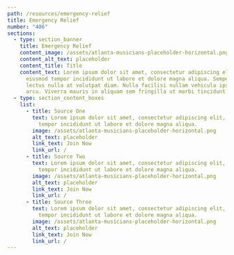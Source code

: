 ```yaml
---
path: /resources/emergency-relief
title: Emergency Relief
number: "406"
sections:
  - type: section_banner
    title: Emergency Relief
    content_image: /assets/atlanta-musicians-placeholder-horizontal.png
    content_alt_text: placeholder
    content_title: Title
    content_text: Lorem ipsum dolor sit amet, consectetur adipiscing elit, sed do
      eiusmod tempor incididunt ut labore et dolore magna aliqua. Semper quis
      lectus nulla at volutpat diam. Nulla facilisi nullam vehicula ipsum a
      arcu. Viverra mauris in aliquam sem fringilla ut morbi tincidunt augue.
  - type: section_content_boxes
    list:
      - title: Source One
        text: Lorem ipsum dolor sit amet, consectetur adipiscing elit, sed do eiusmod
          tempor incididunt ut labore et dolore magna aliqua.
        image: /assets/atlanta-musicians-placeholder-horizontal.png
        alt_text: placeholder
        link_text: Join Now
        link_url: /
      - title: Source Two
        text: Lorem ipsum dolor sit amet, consectetur adipiscing elit, sed do eiusmod
          tempor incididunt ut labore et dolore magna aliqua.
        image: /assets/atlanta-musicians-placeholder-horizontal.png
        alt_text: placeholder
        link_text: Join Now
        link_url: /
      - title: Source Three
        text: Lorem ipsum dolor sit amet, consectetur adipiscing elit, sed do eiusmod
          tempor incididunt ut labore et dolore magna aliqua.
        image: /assets/atlanta-musicians-placeholder-horizontal.png
        alt_text: placeholder
        link_text: Join Now
        link_url: /
---
```


